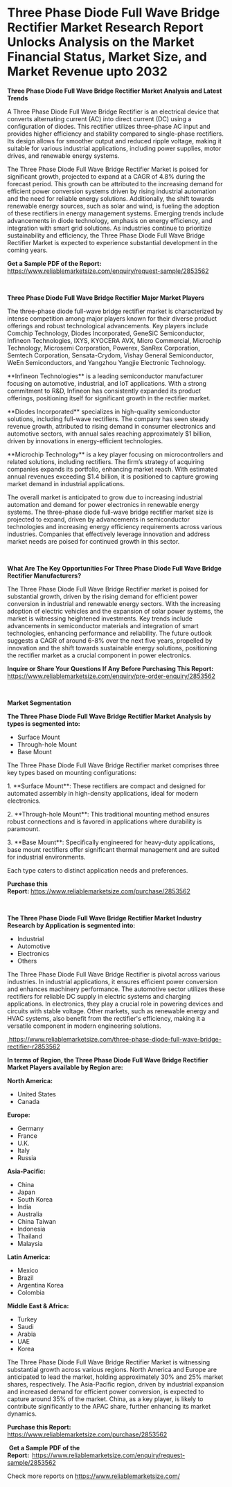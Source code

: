 <p><h1>Three Phase Diode Full Wave Bridge Rectifier Market Research Report Unlocks Analysis on the Market Financial Status, Market Size, and Market Revenue upto 2032</h1></p><p><strong>Three Phase Diode Full Wave Bridge Rectifier Market Analysis and Latest Trends</strong></p>
<p><p>A Three Phase Diode Full Wave Bridge Rectifier is an electrical device that converts alternating current (AC) into direct current (DC) using a configuration of diodes. This rectifier utilizes three-phase AC input and provides higher efficiency and stability compared to single-phase rectifiers. Its design allows for smoother output and reduced ripple voltage, making it suitable for various industrial applications, including power supplies, motor drives, and renewable energy systems.</p><p>The Three Phase Diode Full Wave Bridge Rectifier Market is poised for significant growth, projected to expand at a CAGR of 4.8% during the forecast period. This growth can be attributed to the increasing demand for efficient power conversion systems driven by rising industrial automation and the need for reliable energy solutions. Additionally, the shift towards renewable energy sources, such as solar and wind, is fueling the adoption of these rectifiers in energy management systems. Emerging trends include advancements in diode technology, emphasis on energy efficiency, and integration with smart grid solutions. As industries continue to prioritize sustainability and efficiency, the Three Phase Diode Full Wave Bridge Rectifier Market is expected to experience substantial development in the coming years.</p></p>
<p><strong>Get a Sample PDF of the Report:&nbsp;</strong> <a href="https://www.reliablemarketsize.com/enquiry/request-sample/2853562?utm_campaign=3382&utm_medium=2&utm_source=Github&utm_content=ia&utm_term=12032025&utm_id=three-phase-diode-full-wave-bridge-rectifier">https://www.reliablemarketsize.com/enquiry/request-sample/2853562</a></p>
<p>&nbsp;</p>
<p><strong>Three Phase Diode Full Wave Bridge Rectifier Major Market Players</strong></p>
<p><p>The three-phase diode full-wave bridge rectifier market is characterized by intense competition among major players known for their diverse product offerings and robust technological advancements. Key players include Comchip Technology, Diodes Incorporated, GeneSiC Semiconductor, Infineon Technologies, IXYS, KYOCERA AVX, Micro Commercial, Microchip Technology, Microsemi Corporation, Powerex, SanRex Corporation, Semtech Corporation, Sensata-Crydom, Vishay General Semiconductor, WeEn Semiconductors, and Yangzhou Yangjie Electronic Technology.</p><p>**Infineon Technologies** is a leading semiconductor manufacturer focusing on automotive, industrial, and IoT applications. With a strong commitment to R&D, Infineon has consistently expanded its product offerings, positioning itself for significant growth in the rectifier market.</p><p>**Diodes Incorporated** specializes in high-quality semiconductor solutions, including full-wave rectifiers. The company has seen steady revenue growth, attributed to rising demand in consumer electronics and automotive sectors, with annual sales reaching approximately $1 billion, driven by innovations in energy-efficient technologies.</p><p>**Microchip Technology** is a key player focusing on microcontrollers and related solutions, including rectifiers. The firm’s strategy of acquiring companies expands its portfolio, enhancing market reach. With estimated annual revenues exceeding $1.4 billion, it is positioned to capture growing market demand in industrial applications.</p><p>The overall market is anticipated to grow due to increasing industrial automation and demand for power electronics in renewable energy systems. The three-phase diode full-wave bridge rectifier market size is projected to expand, driven by advancements in semiconductor technologies and increasing energy efficiency requirements across various industries. Companies that effectively leverage innovation and address market needs are poised for continued growth in this sector.</p></p>
<p>&nbsp;</p>
<p><strong>What Are The Key Opportunities For Three Phase Diode Full Wave Bridge Rectifier Manufacturers?</strong></p>
<p><p>The Three Phase Diode Full Wave Bridge Rectifier market is poised for substantial growth, driven by the rising demand for efficient power conversion in industrial and renewable energy sectors. With the increasing adoption of electric vehicles and the expansion of solar power systems, the market is witnessing heightened investments. Key trends include advancements in semiconductor materials and integration of smart technologies, enhancing performance and reliability. The future outlook suggests a CAGR of around 6-8% over the next five years, propelled by innovation and the shift towards sustainable energy solutions, positioning the rectifier market as a crucial component in power electronics.</p></p>
<p><strong>Inquire or Share Your Questions If Any Before Purchasing This Report:</strong> <a href="https://www.reliablemarketsize.com/enquiry/pre-order-enquiry/2853562?utm_campaign=3382&utm_medium=2&utm_source=Github&utm_content=ia&utm_term=12032025&utm_id=three-phase-diode-full-wave-bridge-rectifier">https://www.reliablemarketsize.com/enquiry/pre-order-enquiry/2853562</a></p>
<p>&nbsp;</p>
<p><strong>Market Segmentation</strong></p>
<p><strong>The Three Phase Diode Full Wave Bridge Rectifier Market Analysis by types is segmented into:</strong></p>
<p><ul><li>Surface Mount</li><li>Through-hole Mount</li><li>Base Mount</li></ul></p>
<p><p>The Three Phase Diode Full Wave Bridge Rectifier market comprises three key types based on mounting configurations: </p><p>1. **Surface Mount**: These rectifiers are compact and designed for automated assembly in high-density applications, ideal for modern electronics.</p><p>2. **Through-hole Mount**: This traditional mounting method ensures robust connections and is favored in applications where durability is paramount.</p><p>3. **Base Mount**: Specifically engineered for heavy-duty applications, base mount rectifiers offer significant thermal management and are suited for industrial environments. </p><p>Each type caters to distinct application needs and preferences.</p></p>
<p><strong>Purchase this Report:&nbsp;</strong><a href="https://www.reliablemarketsize.com/purchase/2853562?utm_campaign=3382&utm_medium=2&utm_source=Github&utm_content=ia&utm_term=12032025&utm_id=three-phase-diode-full-wave-bridge-rectifier">https://www.reliablemarketsize.com/purchase/2853562</a></p>
<p>&nbsp;</p>
<p><strong>The Three Phase Diode Full Wave Bridge Rectifier Market Industry Research by Application is segmented into:</strong></p>
<p><ul><li>Industrial</li><li>Automotive</li><li>Electronics</li><li>Others</li></ul></p>
<p><p>The Three Phase Diode Full Wave Bridge Rectifier is pivotal across various industries. In industrial applications, it ensures efficient power conversion and enhances machinery performance. The automotive sector utilizes these rectifiers for reliable DC supply in electric systems and charging applications. In electronics, they play a crucial role in powering devices and circuits with stable voltage. Other markets, such as renewable energy and HVAC systems, also benefit from the rectifier's efficiency, making it a versatile component in modern engineering solutions.</p></p>
<p><a href="https://www.reliablemarketsize.com/three-phase-diode-full-wave-bridge-rectifier-r2853562?utm_campaign=3382&utm_medium=2&utm_source=Github&utm_content=ia&utm_term=12032025&utm_id=three-phase-diode-full-wave-bridge-rectifier">&nbsp;https://www.reliablemarketsize.com/three-phase-diode-full-wave-bridge-rectifier-r2853562</a></p>
<p><strong>In terms of Region, the Three Phase Diode Full Wave Bridge Rectifier Market Players available by Region are:</strong></p>
<p>
    <p> <strong> North America: </strong>
        <ul>
            <li>United States</li>
            <li>Canada</li>
        </ul>
        </p> 
    <p> <strong> Europe: </strong>
        <ul>
            <li>Germany</li>
            <li>France</li>
            <li>U.K.</li>
            <li>Italy</li>
            <li>Russia</li>
        </ul>
        </p> 
    <p> <strong> Asia-Pacific: </strong>
        <ul>
            <li>China</li>
            <li>Japan</li>
            <li>South Korea</li>
            <li>India</li>
            <li>Australia</li>
            <li>China Taiwan</li>
            <li>Indonesia</li>
            <li>Thailand</li>
            <li>Malaysia</li>
        </ul>
        </p> 
    <p> <strong> Latin America: </strong>
        <ul>
            <li>Mexico</li>
            <li>Brazil</li>
            <li>Argentina Korea</li>
            <li>Colombia</li>
        </ul>
        </p> 
    <p> <strong> Middle East & Africa: </strong>
        <ul>
            <li>Turkey</li>
            <li>Saudi</li>
            <li>Arabia</li>
            <li>UAE</li>
            <li>Korea</li>
        </ul>
    </p>
    </p>
<p><p>The Three Phase Diode Full Wave Bridge Rectifier Market is witnessing substantial growth across various regions. North America and Europe are anticipated to lead the market, holding approximately 30% and 25% market shares, respectively. The Asia-Pacific region, driven by industrial expansion and increased demand for efficient power conversion, is expected to capture around 35% of the market. China, as a key player, is likely to contribute significantly to the APAC share, further enhancing its market dynamics.</p></p>
<p><strong>Purchase this Report: </strong><a href="https://www.reliablemarketsize.com/purchase/2853562?utm_campaign=3382&utm_medium=2&utm_source=Github&utm_content=ia&utm_term=12032025&utm_id=three-phase-diode-full-wave-bridge-rectifier">https://www.reliablemarketsize.com/purchase/2853562</a></p>
<p>&nbsp;<strong>Get a Sample PDF of the Report:&nbsp;&nbsp;</strong><a href="https://www.reliablemarketsize.com/enquiry/request-sample/2853562?utm_campaign=3382&utm_medium=2&utm_source=Github&utm_content=ia&utm_term=12032025&utm_id=three-phase-diode-full-wave-bridge-rectifier">https://www.reliablemarketsize.com/enquiry/request-sample/2853562</a></p>
<p><strong></strong></p>
<p>Check more reports on <a href="https://www.reliablemarketsize.com/?utm_campaign=3382&utm_medium=2&utm_source=Github&utm_content=ia&utm_term=12032025&utm_id=three-phase-diode-full-wave-bridge-rectifier">https://www.reliablemarketsize.com/</a></p>